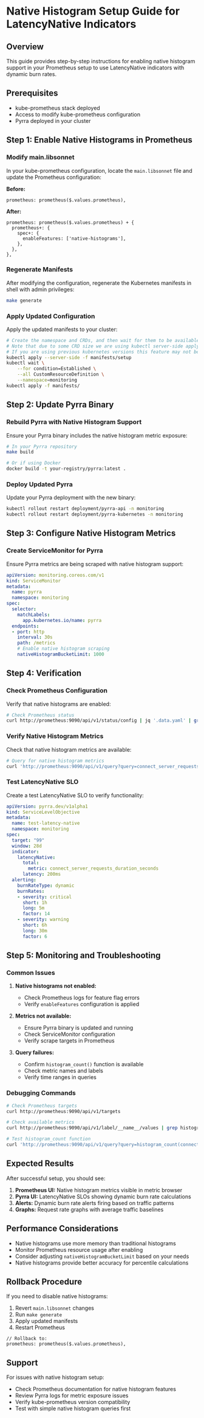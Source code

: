 # Native Histogram Setup Guide for LatencyNative Indicators

## Overview

This guide provides step-by-step instructions for enabling native histogram support in your Prometheus setup to use LatencyNative indicators with dynamic burn rates.

## Prerequisites

- kube-prometheus stack deployed
- Access to modify kube-prometheus configuration
- Pyrra deployed in your cluster

## Step 1: Enable Native Histograms in Prometheus

### Modify main.libsonnet

In your kube-prometheus configuration, locate the `main.libsonnet` file and update the Prometheus configuration:

**Before:**
```jsonnet
prometheus: prometheus($.values.prometheus),
```

**After:**
```jsonnet
prometheus: prometheus($.values.prometheus) + {
  prometheus+: {
    spec+: {
      enableFeatures: ['native-histograms'],
    },
  },
},
```

### Regenerate Manifests

After modifying the configuration, regenerate the Kubernetes manifests in shell with admin privileges:

```bash
make generate
```

### Apply Updated Configuration

Apply the updated manifests to your cluster:

```bash
# Create the namespace and CRDs, and then wait for them to be available before creating the remaining resources
# Note that due to some CRD size we are using kubectl server-side apply feature which is generally available since kubernetes 1.22.
# If you are using previous kubernetes versions this feature may not be available and you would need to use kubectl create instead.
kubectl apply --server-side -f manifests/setup
kubectl wait \
    --for condition=Established \
    --all CustomResourceDefinition \
    --namespace=monitoring
kubectl apply -f manifests/
```

## Step 2: Update Pyrra Binary

### Rebuild Pyrra with Native Histogram Support

Ensure your Pyrra binary includes the native histogram metric exposure:

```bash
# In your Pyrra repository
make build

# Or if using Docker
docker build -t your-registry/pyrra:latest .
```

### Deploy Updated Pyrra

Update your Pyrra deployment with the new binary:

```bash
kubectl rollout restart deployment/pyrra-api -n monitoring
kubectl rollout restart deployment/pyrra-kubernetes -n monitoring
```

## Step 3: Configure Native Histogram Metrics

### Create ServiceMonitor for Pyrra

Ensure Pyrra metrics are being scraped with native histogram support:

```yaml
apiVersion: monitoring.coreos.com/v1
kind: ServiceMonitor
metadata:
  name: pyrra
  namespace: monitoring
spec:
  selector:
    matchLabels:
      app.kubernetes.io/name: pyrra
  endpoints:
  - port: http
    interval: 30s
    path: /metrics
    # Enable native histogram scraping
    nativeHistogramBucketLimit: 1000
```

## Step 4: Verification

### Check Prometheus Configuration

Verify that native histograms are enabled:

```bash
# Check Prometheus status
curl http://prometheus:9090/api/v1/status/config | jq '.data.yaml' | grep -A5 -B5 "native"
```

### Verify Native Histogram Metrics

Check that native histogram metrics are available:

```bash
# Query for native histogram metrics
curl 'http://prometheus:9090/api/v1/query?query=connect_server_requests_duration_seconds' | jq
```

### Test LatencyNative SLO

Create a test LatencyNative SLO to verify functionality:

```yaml
apiVersion: pyrra.dev/v1alpha1
kind: ServiceLevelObjective
metadata:
  name: test-latency-native
  namespace: monitoring
spec:
  target: "99"
  window: 28d
  indicator:
    latencyNative:
      total:
        metric: connect_server_requests_duration_seconds
      latency: 200ms
  alerting:
    burnRateType: dynamic
    burnRates:
    - severity: critical
      short: 1h
      long: 5m
      factor: 14
    - severity: warning  
      short: 6h
      long: 30m
      factor: 6
```

## Step 5: Monitoring and Troubleshooting

### Common Issues

1. **Native histograms not enabled:**
   - Check Prometheus logs for feature flag errors
   - Verify `enableFeatures` configuration is applied

2. **Metrics not available:**
   - Ensure Pyrra binary is updated and running
   - Check ServiceMonitor configuration
   - Verify scrape targets in Prometheus

3. **Query failures:**
   - Confirm `histogram_count()` function is available
   - Check metric names and labels
   - Verify time ranges in queries

### Debugging Commands

```bash
# Check Prometheus targets
curl http://prometheus:9090/api/v1/targets

# Check available metrics
curl http://prometheus:9090/api/v1/label/__name__/values | grep histogram

# Test histogram_count function
curl 'http://prometheus:9090/api/v1/query?query=histogram_count(connect_server_requests_duration_seconds)'
```

## Expected Results

After successful setup, you should see:

1. **Prometheus UI:** Native histogram metrics visible in metric browser
2. **Pyrra UI:** LatencyNative SLOs showing dynamic burn rate calculations
3. **Alerts:** Dynamic burn rate alerts firing based on traffic patterns
4. **Graphs:** Request rate graphs with average traffic baselines

## Performance Considerations

- Native histograms use more memory than traditional histograms
- Monitor Prometheus resource usage after enabling
- Consider adjusting `nativeHistogramBucketLimit` based on your needs
- Native histograms provide better accuracy for percentile calculations

## Rollback Procedure

If you need to disable native histograms:

1. Revert `main.libsonnet` changes
2. Run `make generate`
3. Apply updated manifests
4. Restart Prometheus

```jsonnet
// Rollback to:
prometheus: prometheus($.values.prometheus),
```

## Support

For issues with native histogram setup:
- Check Prometheus documentation for native histogram features
- Review Pyrra logs for metric exposure issues
- Verify kube-prometheus version compatibility
- Test with simple native histogram queries first